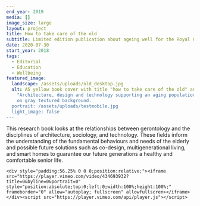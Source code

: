```yaml
---
end_year: 2019
media: []
image_size: large
layout: project
title: How to take care of the old
subtitle: Limited edition publication about ageing well for the Royal College of Arts.
date: 2020-07-30
start_year: 2018
tags:
  - Editorial
  - Education
  - Wellbeing
featured_image:
  landscape: /assets/uploads/old_desktop.jpg
  alt: A5 yellow book cover with title "how to take care of the old" and subtitle
    "Architecture, design and technology supporting an aging population in black
    on gray textured background.
  portrait: /assets/uploads/testmobile.jpg
  light_image: false
---
```

This research book looks at the relationships between gerontology and the disciplines of architecture, sociology, and technology. These fields inform the understanding of the fundamental behaviours and needs of the elderly and possible future solutions such as co-design, multigenerational living, and smart homes to guarantee our future generations a healthy and comfortable senior life.

```
<div style="padding:56.25% 0 0 0;position:relative;"><iframe src="https://player.vimeo.com/video/434693932?title=0&byline=0&portrait=0" style="position:absolute;top:0;left:0;width:100%;height:100%;" frameborder="0" allow="autoplay; fullscreen" allowfullscren></iframe></div><script src="https://player.vimeo.com/api/player.js"></script>
```